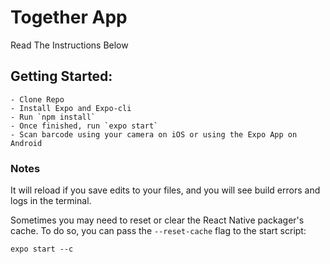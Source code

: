 # Together App
Read The Instructions Below

## Getting Started:
    - Clone Repo
    - Install Expo and Expo-cli
    - Run `npm install`
    - Once finished, run `expo start` 
    - Scan barcode using your camera on iOS or using the Expo App on Android 

### Notes
It will reload if you save edits to your files, and you will see build errors and logs in the terminal.

Sometimes you may need to reset or clear the React Native packager's cache. To do so, you can pass the `--reset-cache` flag to the start script:

```
expo start --c
```